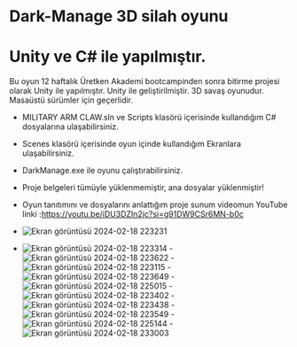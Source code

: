 # Dark-Manage 3D silah oyunu
# Unity ve C# ile yapılmıştır.
Bu oyun 12 haftalık Üretken Akademi bootcampinden sonra  bitirme projesi olarak Unity ile yapılmıştır.
Unity ile geliştirilmiştir. 3D savaş oyunudur. Masaüstü sürümler için geçerlidir.
- MILITARY ARM CLAW.sln ve Scripts klasörü içerisinde kullandığım C# dosyalarına ulaşabilirsiniz.
- Scenes klasörü içerisinde oyun içinde kullandığım Ekranlara ulaşabilirsiniz.
- DarkManage.exe ile oyunu çalıştırabilirsiniz.
- Proje belgeleri tümüyle yüklenmemiştir, ana dosyalar yüklenmiştir!
- Oyun tanıtımını ve dosyalarını anlattığım proje sunum videomun YouTube linki :https://youtu.be/iDU3DZIn2jc?si=g91DW9CSr6MN-b0c


- ![Ekran görüntüsü 2024-02-18 223231](https://github.com/ahmettsimsek/Dark-Manage/assets/124433579/9620c4b6-12a4-44c2-a72d-6e3279a21057)
- ![Ekran görüntüsü 2024-02-18 223314](https://github.com/ahmettsimsek/Dark-Manage/assets/124433579/7663b024-e27e-43b0-96bd-0284b3581a90)
-![Ekran görüntüsü 2024-02-18 223622](https://github.com/ahmettsimsek/Dark-Manage/assets/124433579/74f0f71e-a390-4aa4-91db-1d49bf08781c)
-![Ekran görüntüsü 2024-02-18 223115](https://github.com/ahmettsimsek/Dark-Manage/assets/124433579/f7df17ea-4a81-40d8-813e-b14265d28e4e)
-![Ekran görüntüsü 2024-02-18 223649](https://github.com/ahmettsimsek/Dark-Manage/assets/124433579/a4b05654-9075-48b6-978d-42c526245541)
-![Ekran görüntüsü 2024-02-18 225015](https://github.com/ahmettsimsek/Dark-Manage/assets/124433579/c104bd7f-0a45-4388-89b1-bfe9ababc9d4)
-![Ekran görüntüsü 2024-02-18 223402](https://github.com/ahmettsimsek/Dark-Manage/assets/124433579/854b9428-6f4a-453e-9d8c-13519a84333a)
-![Ekran görüntüsü 2024-02-18 223438](https://github.com/ahmettsimsek/Dark-Manage/assets/124433579/fba8c901-0586-4539-ad4a-cfc332433b72)
-![Ekran görüntüsü 2024-02-18 223549](https://github.com/ahmettsimsek/Dark-Manage/assets/124433579/1dbccd62-311e-4592-a26d-16ec666cabaf)
-![Ekran görüntüsü 2024-02-18 225144](https://github.com/ahmettsimsek/Dark-Manage/assets/124433579/aaef18eb-0d04-482f-b7f3-fa7ab4e77f71)
-![Ekran görüntüsü 2024-02-18 233003](https://github.com/ahmettsimsek/Dark-Manage/assets/124433579/b2a048e4-cbce-4f2a-9792-7e191e288067)


